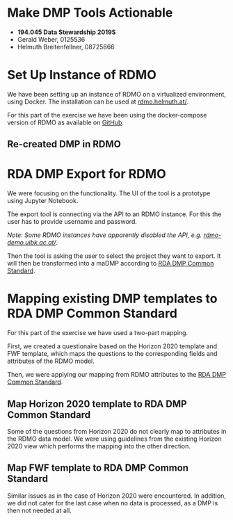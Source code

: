 Make DMP Tools Actionable
=========================

-   **194.045 Data Stewardship 2019S**
-   Gerald Weber, 0125536
-   Helmuth Breitenfellner, 08725866

Set Up Instance of RDMO
=======================

We have been setting up an instance of RDMO on a virtualized
environment, using Docker. The installation can be used at
[rdmo.helmuth.at/](https://rdmo.helmuth.at).

For this part of the exercise we have been using the docker-compose
version of RDMO as available on
[GitHub](https://github.com/rdmorganiser/rdmo-docker-compose).

Re-created DMP in RDMO
----------------------

RDA DMP Export for RDMO
=======================

We were focusing on the functionality. The UI of the tool is a prototype
using Jupyter Notebook.

The export tool is connecting via the API to an RDMO instance. For this
the user has to provide username and password.

*Note: Some RDMO instances have apparently disabled the API, e.g.
[rdmo-demo.uibk.ac.at/](http://rdmo-demo.uibk.ac.at/).*

Then the tool is asking the user to select the project they want to
export. It will then be transformed into a maDMP according to [RDA DMP
Common
Standard](https://github.com/RDA-DMP-Common/RDA-DMP-Common-Standard).

Mapping existing DMP templates to RDA DMP Common Standard
=========================================================

For this part of the exercise we have used a two-part mapping.

First, we created a questionaire based on the Horizon 2020 template and
FWF template, which maps the questions to the corresponding fields and
attributes of the RDMO model.

Then, we were applying our mapping from RDMO attributes to the [RDA DMP
Common
Standard](https://github.com/RDA-DMP-Common/RDA-DMP-Common-Standard).

Map Horizon 2020 template to RDA DMP Common Standard
----------------------------------------------------

Some of the questions from Horizon 2020 do not clearly map to attributes
in the RDMO data model. We were using guidelines from the existing
Horizon 2020 view which performs the mapping into the other direction.

Map FWF template to RDA DMP Common Standard
-------------------------------------------

Similar issues as in the case of Horizon 2020 were encountered. In
addition, we did not cater for the last case when no data is processed,
as a DMP is then not needed at all.
